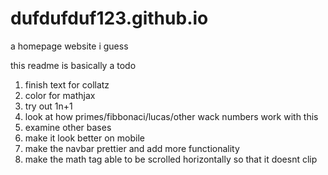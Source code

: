 # dufdufduf123.github.io
a homepage website i guess

this readme is basically a todo 

1. finish text for collatz
2. color for mathjax
3. try out 1n+1
4. look at how primes/fibbonaci/lucas/other wack numbers work with this
5. examine other bases
6. make it look better on mobile
8. make the navbar prettier and add more functionality
7. make the math tag able to be scrolled horizontally so that it doesnt clip
